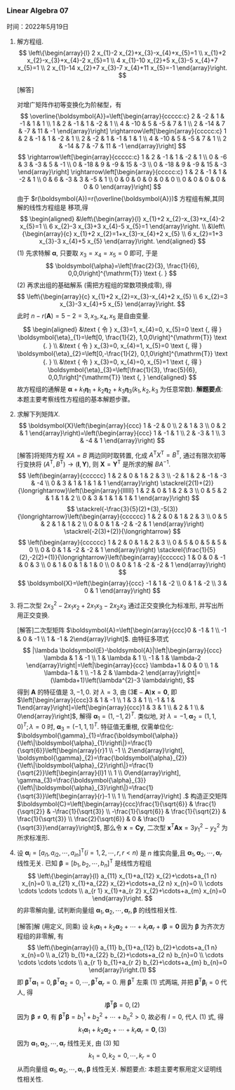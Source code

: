 ### Linear Algebra 07

时间：2022年5月19日

1. 解方程组.
   $$
   \left\{\begin{array}{l}
   2 x_{1}-2 x_{2}+x_{3}-x_{4}+x_{5}=1 \\
   x_{1}+2 x_{2}-x_{3}+x_{4}-2 x_{5}=1 \\
   4 x_{1}-10 x_{2}+5 x_{3}-5 x_{4}+7 x_{5}=1 \\
   2 x_{1}-14 x_{2}+7 x_{3}-7 x_{4}+11 x_{5}=-1
   \end{array}\right.
   $$
   
   
   
   
   [解答]
   
   
   
   对增广矩阵作初等变换化为阶梯型，有
   $$
   \overline{\boldsymbol{A}}=\left[\begin{array}{ccccc:c}
   2 & -2 & 1 & -1 & 1 & 1 \\
   1 & 2 & -1 & 1 & -2 & 1 \\
   4 & -10 & 5 & -5 & 7 & 1 \\
   2 & -14 & 7 & -7 & 11 & -1
   \end{array}\right] \rightarrow\left[\begin{array}{ccccc:c}
   1 & 2 & -1 & 1 & -2 & 1 \\
   2 & -2 & 1 & -1 & 1 & 1 \\
   4 & -10 & 5 & -5 & 7 & 1 \\
   2 & -14 & 7 & -7 & 11 & -1
   \end{array}\right]
   $$
   $$
   \rightarrow\left[\begin{array}{ccccc:c}
   1 & 2 & -1 & 1 & -2 & 1 \\
   0 & -6 & 3 & -3 & 5 & -1 \\
   0 & -18 & 9 & -9 & 15 & -3 \\
   0 & -18 & 9 & -9 & 15 & -3
   \end{array}\right] \rightarrow\left[\begin{array}{ccccc:c}
   1 & 2 & -1 & 1 & -2 & 1 \\
   0 & 6 & -3 & 3 & -5 & 1 \\
   0 & 0 & 0 & 0 & 0 & 0 \\
   0 & 0 & 0 & 0 & 0 & 0
   \end{array}\right]
   $$
   由于 $r(\boldsymbol{A})=r(\overline{\boldsymbol{A}})$ 方程组有解,其同解的线性方程组是
   移项,得
   $$
   \begin{aligned}
   &\left\{\begin{array}{l}
   x_{1}+2 x_{2}-x_{3}+x_{4}-2 x_{5}=1 \\
   6 x_{2}-3 x_{3}+3 x_{4}-5 x_{5}=1
   \end{array}\right. \\
   &\left\{\begin{array}{c}
   x_{1}+2 x_{2}=1+x_{3}-x_{4}+2 x_{5} \\
   6 x_{2}=1+3 x_{3}-3 x_{4}+5 x_{5}
   \end{array}\right.
   \end{aligned}
   $$
   (1) 先求特解 $\boldsymbol{\alpha}$, 只要取 $x_{3}=x_{4}=x_{5}=0$ 即可, 于是
   $$
   \boldsymbol{\alpha}=\left[\frac{2}{3}, \frac{1}{6}, 0,0,0\right]^{\mathrm{T}} \text {. }
   $$
   (2) 再求出组的基础解系 (需把方程组的常数项换成零), 得
   $$
   \left\{\begin{array}{c}
   x_{1}+2 x_{2}=x_{3}-x_{4}+2 x_{5} \\
   6 x_{2}=3 x_{3}-3 x_{4}+5 x_{5}
   \end{array}\right.
   $$
   此时 $n-r(\boldsymbol{A})=5-2=3, x_{3}, x_{4}, x_{5}$ 是自由变量.
   $$
   \begin{aligned}
   &\text { 令 } x_{3}=1, x_{4}=0, x_{5}=0 \text {, 得 } \boldsymbol{\eta}_{1}=\left[0, \frac{1}{2}, 1,0,0\right]^{\mathrm{T}} \text {. } \\
   &\text { 令 } x_{3}=0, x_{4}=1, x_{5}=0 \text {, 得 } \boldsymbol{\eta}_{2}=\left[0,-\frac{1}{2}, 0,1,0\right]^{\mathrm{T}} \text {. } \\
   &\text { 令 } x_{3}=0, x_{4}=0, x_{5}=1 \text {, 得 } \boldsymbol{\eta}_{3}=\left[\frac{1}{3}, \frac{5}{6}, 0,0,1\right]^{\mathrm{T}} \text {, }
   \end{aligned}
   $$
   故方程组的通解是 $\boldsymbol{\alpha}+k_{1} \boldsymbol{\eta}_{1}+k_{2} \boldsymbol{\eta}_{2}+k_{3} \boldsymbol{\eta}_{3}\left(k_{1}, k_{2}, k_{3}\right.$ 为任意常数).
   **解题要点**: 本题主要考察线性方程组的基本解题步骤。
   
2. 求解下列矩阵$X$.
   $$
   \boldsymbol{X}\left(\begin{array}{ccc}
   1 & -2 & 0 \\
   2 & 1 & 3 \\
   0 & 2 & 1
   \end{array}\right)=\left(\begin{array}{ccc}
   1 & -1 & 1 \\
   2 & -3 & 1 \\
   3 & -4 & 1
   \end{array}\right)
   $$
   
   [解答]将矩阵方程 $X A=B$ 两边同时取转置, 化成 $A^{\mathrm{T}} X^{\mathrm{T}}=B^{\mathrm{T}}$, 通过有限次初等行变抰将 $\left(A^{\mathrm{T}}, B^{\mathrm{T}}\right) \rightarrow(\boldsymbol{I}, \boldsymbol{Y})$, 则 $\boldsymbol{X}=\boldsymbol{Y}^{\mathrm{T}}$ 是所求的解 $B A^{-1}$.
   $$
   \left(\begin{array}{cccccc}
   1 & 2 & 0 & 1 & 2 & 3 \\
   -2 & 1 & 2 & -1 & -3 & -4 \\
   0 & 3 & 1 & 1 & 1 & 1
   \end{array}\right) \stackrel{2(1)+(2)}{\longrightarrow}\left(\begin{array}{llllll}
   1 & 2 & 0 & 1 & 2 & 3 \\
   0 & 5 & 2 & 1 & 1 & 2 \\
   0 & 3 & 1 & 1 & 1 & 1
   \end{array}\right)
   $$
   $$
   \stackrel{-\frac{3}{5}(2)+(3),-5(3)}{\longrightarrow}\left(\begin{array}{cccccc}
   1 & 2 & 0 & 1 & 2 & 3 \\
   0 & 5 & 2 & 1 & 1 & 2 \\
   0 & 0 & 1 & -2 & -2 & 1
   \end{array}\right) \stackrel{-2(3)+(2)}{\longrightarrow}
   $$
   $$
   \left(\begin{array}{cccccc}
   1 & 2 & 0 & 1 & 2 & 3 \\
   0 & 5 & 0 & 5 & 5 & 0 \\
   0 & 0 & 1 & -2 & -2 & 1
   \end{array}\right) \stackrel{\frac{1}{5}(2),-2(2)+(1)}{\longrightarrow}\left(\begin{array}{cccccc}
   1 & 0 & 0 & -1 & 0 & 3 \\
   0 & 1 & 0 & 1 & 1 & 0 \\
   0 & 0 & 1 & -2 & -2 & 1
   \end{array}\right)
   $$
   $$
   \boldsymbol{X}=\left(\begin{array}{ccc}
   -1 & 1 & -2 \\
   0 & 1 & -2 \\
   3 & 0 & 1
   \end{array}\right)
   $$
   
3. $\text { 将二次型 } 2 x_{3}^{2}-2 x_{1} x_{2}+2 x_{1} x_{3}-2 x_{2} x_{3} \text { 通过正交变换化为标准形, 并写出所用正交变换. }$

   [解答]二次型矩阵 $\boldsymbol{A}=\left[\begin{array}{ccc}0 & -1 & 1 \\ -1 & 0 & -1 \\ 1 & -1 & 2\end{array}\right]$. 由特征多项式
   $$
   |\lambda \boldsymbol{E}-\boldsymbol{A}|\left|\begin{array}{ccc}
   \lambda & 1 & -1 \\
   1 & \lambda & 1 \\
   -1 & 1 & \lambda-2
   \end{array}\right|=\left|\begin{array}{ccc}
   \lambda+1 & 0 & 0 \\
   1 & \lambda-1 & 1 \\
   -1 & 2 & \lambda-2
   \end{array}\right|=(\lambda+1)\left(\lambda^{2}-3 \lambda\right),
   $$
   得到 $\boldsymbol{A}$ 的特征值是 $3,-1,0$.
   对 $\lambda=3$, 由 $(3 \boldsymbol{E}-\boldsymbol{A}) \boldsymbol{x}=\mathbf{0}$, 即 $\left[\begin{array}{ccc}3 & 1 & -1 \\ 1 & 3 & 1 \\ -1 & 1 & 1\end{array}\right]=\left[\begin{array}{ccc}1 & 3 & 1 \\ & 2 & 1 \\ & 0\end{array}\right]$, 解得 $\boldsymbol{\alpha}_{1}=(1,-1,2)^{T}$. 类似地, 对 $\lambda=-1, \boldsymbol{\alpha}_{2}=(1,1,0)^{T} ; \lambda=0$ 时, $\boldsymbol{\alpha}_{3}=(-1,1,1)^{T}$. 特征值无重根, 仅需单位化: $\boldsymbol{\gamma}_{1}=\frac{\boldsymbol{\alpha}}{\left\|\boldsymbol{\alpha}_{1}\right\|}=\frac{1}{\sqrt{6}}\left[\begin{array}{r}1 \\ -1 \\ 2\end{array}\right], \boldsymbol{\gamma}_{2}=\frac{\boldsymbol{\alpha}_{2}}{\left\|\boldsymbol{\alpha}_{2}\right\|}=\frac{1}{\sqrt{2}}\left[\begin{array}{l}1 \\ 1 \\ 0\end{array}\right], \gamma_{3}=\frac{\boldsymbol{\alpha}_{3}}{\left\|\boldsymbol{\alpha}_{3}\right\|}=\frac{1}{\sqrt{3}}\left[\begin{array}{r}-1 \\ 1 \\ 1\end{array}\right] .$ 构造正交矩阵 $\boldsymbol{C}=\left[\begin{array}{ccc}\frac{1}{\sqrt{6}} & \frac{1}{\sqrt{2}} & -\frac{1}{\sqrt{3}} \\ -\frac{1}{\sqrt{6}} & \frac{1}{\sqrt{2}} & \frac{1}{\sqrt{3}} \\ \frac{2}{\sqrt{6}} & 0 & \frac{1}{\sqrt{3}}\end{array}\right]$, 那么令 $\boldsymbol{x}=\boldsymbol{C y}$, 二次型 $\boldsymbol{x}^{T} \boldsymbol{A} \boldsymbol{x}=3 y_{1}^{2}-y_{2}^{2}$ 为所求标准形.

4. 设 $\boldsymbol{\alpha}_{i}=\left[a_{i 1}, a_{i 2}, \cdots, a_{i n}\right]^{\mathrm{T}}(i=1,2, \cdots, r, r<n)$ 是 $n$ 维实向量,且 $\boldsymbol{\alpha}_{1}, \boldsymbol{\alpha}_{2}, \cdots, \boldsymbol{\alpha}_{r}$ 线性无关. 已知 $\boldsymbol{\beta}=\left[b_{1}, b_{2}, \cdots, b_{n}\right]^{\mathrm{T}}$ 是线性方程组
   $$
   \left\{\begin{array}{l}
   a_{11} x_{1}+a_{12} x_{2}+\cdots+a_{1 n} x_{n}=0 \\
   a_{21} x_{1}+a_{22} x_{2}+\cdots+a_{2 n} x_{n}=0 \\
   \cdots \cdots \cdots \cdots \\
   a_{r 1} x_{1}+a_{r 2} x_{2}+\cdots+a_{m} x_{n}=0
   \end{array}\right.
   $$
   的非零解向量, 试判断向量组 $\boldsymbol{\alpha}_{1}, \boldsymbol{\alpha}_{2}, \cdots, \boldsymbol{\alpha}_{r}, \boldsymbol{\beta}$ 的线性相关性.
   
   [解答]解 (用定义, 同乘) 设 $k_{1} \boldsymbol{\alpha}_{1}+k_{2} \boldsymbol{\alpha}_{2}+\cdots+k_{r} \boldsymbol{\alpha}_{r}+l \boldsymbol{\beta}=\mathbf{0}$
   因为 $\boldsymbol{\beta}$ 为齐次方程组的非零解, 有
   $$
   \left\{\begin{array}{l}
   a_{11} b_{1}+a_{12} b_{2}+\cdots+a_{1 n} x_{n}=0 \\
   a_{21} b_{1}+a_{22} b_{2}+\cdots+a_{2 n} b_{n}=0 \\
   \cdots \cdots \cdots \cdots \\
   a_{r 1} b_{1}+a_{r 2} b_{2}+\cdots+a_{m} b_{n}=0
   \end{array}\right.(1)
   $$
   即 $\boldsymbol{\beta}^{\mathrm{T}} \boldsymbol{\alpha}_{1}=0, \boldsymbol{\beta}^{\mathrm{T}} \boldsymbol{\alpha}_{2}=0, \cdots, \boldsymbol{\beta}^{\mathrm{T}} \boldsymbol{\alpha}_{r}=0$.
   用 $\boldsymbol{\beta}^{\mathrm{T}}$ 左乘 (1) 式两端, 并把 $\boldsymbol{\beta}^{\mathrm{T}} \boldsymbol{\beta}_{i}=0$ 代人, 得
   $$
   l\boldsymbol{\beta}^{\mathrm{T}} \boldsymbol{\beta}=0,(2)
   $$
   因为 $\boldsymbol{\beta} \neq \mathbf{0}$, 有 $\boldsymbol{\beta}^{\mathrm{T}} \boldsymbol{\beta}=b_{1}^{1}+b_{2}^{2}+\cdots+b_{n}^{2}>0$, 故必有 $l=0$, 代人 (1) 式, 得
   $$
   k_{1} \boldsymbol{\alpha}_{1}+k_{2} \boldsymbol{\alpha}_{2}+\cdots+k_{r} \boldsymbol{\alpha}_{r}=\mathbf{0},(3)
   $$
   因为 $\boldsymbol{\alpha}_{1}, \boldsymbol{\alpha}_{2}, \cdots, \boldsymbol{\alpha}_{r}$ 线性无关, 由 (3) 知
   $$
   k_{1}=0, k_{2}=0, \cdots, k_{r}=0
   $$
   从而向量组 $\boldsymbol{\alpha}_{1}, \boldsymbol{\alpha}_{2}, \cdots, \boldsymbol{\alpha}_{r}, \boldsymbol{\beta}$ 线性无关.
   解题要点: 本题主要考察用定义证明线性相关性.